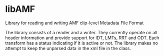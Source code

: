 # libAMF
Library for reading and writing AMF clip-level Metadata File Format

The library consists of a reader and a writer.  They currently operate on all header information and provide support for IDT, LMTs, RRT and ODT.  Each transform has a status indicating if it is active or not.
The library makes no attempt to keep the unparsed data in the xml file in the class.
